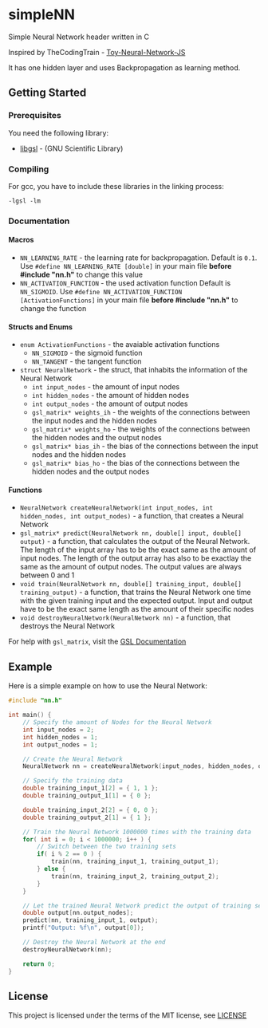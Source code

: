 # simpleNN
Simple Neural Network header written in C

Inspired by TheCodingTrain - [Toy-Neural-Network-JS](https://github.com/CodingTrain/Toy-Neural-Network-JS)

It has one hidden layer and uses Backpropagation as learning method.

## Getting Started
### Prerequisites
You need the following library:
+ [libgsl](https://www.gnu.org/software/gsl/) - (GNU Scientific Library)

### Compiling
For gcc, you have to include these libraries in the linking process:
```
-lgsl -lm
```

### Documentation
#### Macros
* `NN_LEARNING_RATE` - the learning rate for backpropagation. Default is `0.1`. Use `#define NN_LEARNING_RATE [double]` in your main file **before #include "nn.h"** to change this value
* `NN_ACTIVATION_FUNCTION` - the used activation function Default is `NN_SIGMOID`. Use `#define NN_ACTIVATION_FUNCTION [ActivationFunctions]` in your main file **before #include "nn.h"** to change the function

#### Structs and Enums
* `enum ActivationFunctions` - the avaiable activation functions
    * `NN_SIGMOID` - the sigmoid function
    * `NN_TANGENT` - the tangent function
* `struct NeuralNetwork` - the struct, that inhabits the information of the Neural Network
    * `int input_nodes` - the amount of input nodes
    * `int hidden_nodes` - the amount of hidden nodes
    * `int output_nodes` - the amount of output nodes
    * `gsl_matrix* weights_ih` - the weights of the connections between the input nodes and the hidden nodes
    * `gsl_matrix* weights_ho` - the weights of the connections between the hidden nodes and the output nodes
    * `gsl_matrix* bias_ih` - the bias of the connections between the input nodes and the hidden nodes
    * `gsl_matrix* bias_ho` - the bias of the connections between the hidden nodes and the output nodes

#### Functions
* `NeuralNetwork createNeuralNetwork(int input_nodes, int hidden_nodes, int output_nodes)` - a function, that creates a Neural Network
* `gsl_matrix* predict(NeuralNetwork nn, double[] input, double[] output)` - a function, that calculates the output of the Neural Network. The length of the input array has to be the exact same as the amount of input nodes. The length of the output array has also to be exactlay the same as the amount of output nodes. The output values are always between 0 and 1
* `void train(NeuralNetwork nn, double[] training_input, double[] training_output)` - a function, that trains the Neural Network one time with the given training input and the expected output. Input and output have to be the exact same length as the amount of their specific nodes
* `void destroyNeuralNetwork(NeuralNetwork nn)` - a function, that destroys the Neural Network

For help with `gsl_matrix`, visit the [GSL Documentation](https://www.gnu.org/software/gsl/doc/html/vectors.html#matrices)

## Example
Here is a simple example on how to use the Neural Network:

``` c
#include "nn.h"

int main() {
    // Specify the amount of Nodes for the Neural Network
    int input_nodes = 2;
    int hidden_nodes = 1;
    int output_nodes = 1;

    // Create the Neural Network
    NeuralNetwork nn = createNeuralNetwork(input_nodes, hidden_nodes, output_nodes);

    // Specify the training data
    double training_input_1[2] = { 1, 1 };
    double training_output_1[1] = { 0 };

    double training_input_2[2] = { 0, 0 };
    double training_output_2[1] = { 1 };

    // Train the Neural Network 1000000 times with the training data
    for( int i = 0; i < 1000000; i++ ) {
        // Switch between the two training sets
        if( i % 2 == 0 ) {
            train(nn, training_input_1, training_output_1);
        } else {
            train(nn, training_input_2, training_output_2);
        }
    }

    // Let the trained Neural Network predict the output of training set 1 (should be close to 0)
    double output[nn.output_nodes]; 
    predict(nn, training_input_1, output);
    printf("Output: %f\n", output[0]);

    // Destroy the Neural Network at the end
    destroyNeuralNetwork(nn);

    return 0;
}
```
## License
This project is licensed under the terms of the MIT license, see [LICENSE](LICENSE)
